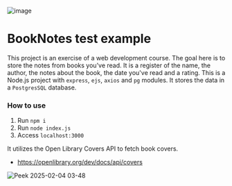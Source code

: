 ![image](https://github.com/user-attachments/assets/ea1cdcd8-59f6-468b-9550-4ddff41ede57)

# BookNotes test example

This project is an exercise of a web development course. The goal here is to store the notes from books you've read.
It is a register of the name, the author, the notes about the book, the date you've read and a rating. This is a Node.js project with `express`, `ejs`, `axios` and `pg` modules. It stores the data in a `PostgresSQL` database.

### How to use

1. Run `npm i`
2. Run `node index.js`
3. Access `localhost:3000`

It utilizes the Open Library Covers API to fetch book covers.
- https://openlibrary.org/dev/docs/api/covers

![Peek 2025-02-04 03-48](https://github.com/user-attachments/assets/96bd36db-8a5f-4cde-be8d-1430b1cc87e7)
